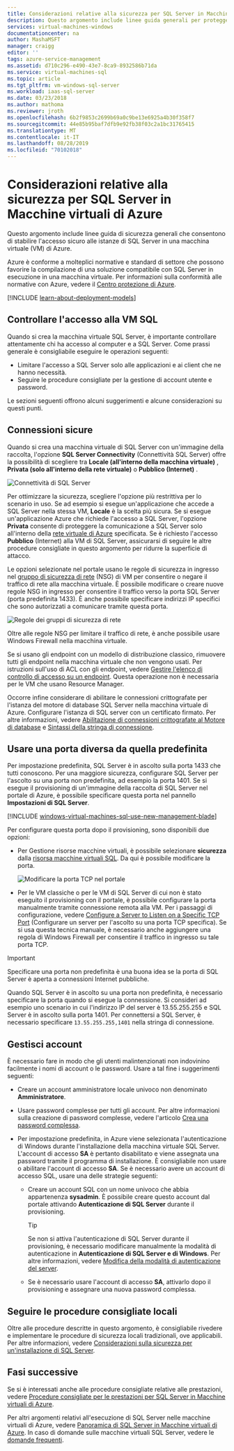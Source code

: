 ```yaml
---
title: Considerazioni relative alla sicurezza per SQL Server in Macchine virtuali di Azure | Microsoft Docs
description: Questo argomento include linee guida generali per proteggere SQL Server in esecuzione in una macchina virtuale di Azure.
services: virtual-machines-windows
documentationcenter: na
author: MashaMSFT
manager: craigg
editor: ''
tags: azure-service-management
ms.assetid: d710c296-e490-43e7-8ca9-8932586b71da
ms.service: virtual-machines-sql
ms.topic: article
ms.tgt_pltfrm: vm-windows-sql-server
ms.workload: iaas-sql-server
ms.date: 03/23/2018
ms.author: mathoma
ms.reviewer: jroth
ms.openlocfilehash: 6b2f9853c2699b69a0c9be13e6925a4b30f358f7
ms.sourcegitcommit: 44e85b95baf7dfb9e92fb38f03c2a1bc31765415
ms.translationtype: MT
ms.contentlocale: it-IT
ms.lasthandoff: 08/28/2019
ms.locfileid: "70102018"
---
```

# <a name="security-considerations-for-sql-server-in-azure-virtual-machines"></a>Considerazioni relative alla sicurezza per SQL Server in Macchine virtuali di Azure

Questo argomento include linee guida di sicurezza generali che consentono di stabilire l'accesso sicuro alle istanze di SQL Server in una macchina virtuale (VM) di Azure.

Azure è conforme a molteplici normative e standard di settore che possono favorire la compilazione di una soluzione compatibile con SQL Server in esecuzione in una macchina virtuale. Per informazioni sulla conformità alle normative con Azure, vedere il [Centro protezione di Azure](https://azure.microsoft.com/support/trust-center/).

[!INCLUDE [learn-about-deployment-models](../../../../includes/learn-about-deployment-models-both-include.md)]

## <a name="control-access-to-the-sql-vm"></a>Controllare l'accesso alla VM SQL

Quando si crea la macchina virtuale SQL Server, è importante controllare attentamente chi ha accesso al computer e a SQL Server. Come prassi generale è consigliabile eseguire le operazioni seguenti:

- Limitare l'accesso a SQL Server solo alle applicazioni e ai client che ne hanno necessità.
- Seguire le procedure consigliate per la gestione di account utente e password.

Le sezioni seguenti offrono alcuni suggerimenti e alcune considerazioni su questi punti.

## <a name="secure-connections"></a>Connessioni sicure

Quando si crea una macchina virtuale di SQL Server con un'immagine della raccolta, l'opzione **SQL Server Connectivity** (Connettività SQL Server) offre la possibilità di scegliere tra **Locale (all'interno della macchina virtuale)** , **Privata (solo all'interno della rete virtuale)** o **Pubblico (Internet)** .

![Connettività di SQL Server](./media/virtual-machines-windows-sql-security/sql-vm-connectivity-option.png)

Per ottimizzare la sicurezza, scegliere l'opzione più restrittiva per lo scenario in uso. Se ad esempio si esegue un'applicazione che accede a SQL Server nella stessa VM, **Locale** è la scelta più sicura. Se si esegue un'applicazione Azure che richiede l'accesso a SQL Server, l'opzione **Privata** consente di proteggere la comunicazione a SQL Server solo all'interno della [rete virtuale di Azure](../../../virtual-network/virtual-networks-overview.md) specificata. Se è richiesto l'accesso **Pubblico** (Internet) alla VM di SQL Server, assicurarsi di seguire le altre procedure consigliate in questo argomento per ridurre la superficie di attacco.

Le opzioni selezionate nel portale usano le regole di sicurezza in ingresso nel [gruppo di sicurezza di rete](../../../virtual-network/security-overview.md) (NSG) di VM per consentire o negare il traffico di rete alla macchina virtuale. È possibile modificare o creare nuove regole NSG in ingresso per consentire il traffico verso la porta SQL Server (porta predefinita 1433). È anche possibile specificare indirizzi IP specifici che sono autorizzati a comunicare tramite questa porta.

![Regole dei gruppi di sicurezza di rete](./media/virtual-machines-windows-sql-security/sql-vm-network-security-group-rules.png)

Oltre alle regole NSG per limitare il traffico di rete, è anche possibile usare Windows Firewall nella macchina virtuale.

Se si usano gli endpoint con un modello di distribuzione classico, rimuovere tutti gli endpoint nella macchina virtuale che non vengono usati. Per istruzioni sull'uso di ACL con gli endpoint, vedere [Gestire l'elenco di controllo di accesso su un endpoint](/previous-versions/azure/virtual-machines/windows/classic/setup-endpoints#manage-the-acl-on-an-endpoint). Questa operazione non è necessaria per le VM che usano Resource Manager.

Occorre infine considerare di abilitare le connessioni crittografate per l'istanza del motore di database SQL Server nella macchina virtuale di Azure. Configurare l'istanza di SQL server con un certificato firmato. Per altre informazioni, vedere [Abilitazione di connessioni crittografate al Motore di database](https://docs.microsoft.com/sql/database-engine/configure-windows/enable-encrypted-connections-to-the-database-engine) e [Sintassi della stringa di connessione](https://msdn.microsoft.com/library/ms254500.aspx).

## <a name="use-a-non-default-port"></a>Usare una porta diversa da quella predefinita

Per impostazione predefinita, SQL Server è in ascolto sulla porta 1433 che tutti conoscono. Per una maggiore sicurezza, configurare SQL Server per l'ascolto su una porta non predefinita, ad esempio la porta 1401. Se si esegue il provisioning di un'immagine della raccolta di SQL Server nel portale di Azure, è possibile specificare questa porta nel pannello **Impostazioni di SQL Server**.

[!INCLUDE [windows-virtual-machines-sql-use-new-management-blade](../../../../includes/windows-virtual-machines-sql-new-resource.md)]

Per configurare questa porta dopo il provisioning, sono disponibili due opzioni:

- Per Gestione risorse macchine virtuali, è possibile selezionare **sicurezza** dalla [risorsa macchine virtuali SQL](virtual-machines-windows-sql-manage-portal.md#access-the-sql-virtual-machines-resource). Da qui è possibile modificare la porta.

  ![Modificare la porta TCP nel portale](./media/virtual-machines-windows-sql-security/sql-vm-change-tcp-port.png)

- Per le VM classiche o per le VM di SQL Server di cui non è stato eseguito il provisioning con il portale, è possibile configurare la porta manualmente tramite connessione remota alla VM. Per i passaggi di configurazione, vedere [Configure a Server to Listen on a Specific TCP Port](https://docs.microsoft.com/sql/database-engine/configure-windows/configure-a-server-to-listen-on-a-specific-tcp-port) (Configurare un server per l'ascolto su una porta TCP specifica). Se si usa questa tecnica manuale, è necessario anche aggiungere una regola di Windows Firewall per consentire il traffico in ingresso su tale porta TCP.

> [!IMPORTANT]
> Specificare una porta non predefinita è una buona idea se la porta di SQL Server è aperta a connessioni Internet pubbliche.

Quando SQL Server è in ascolto su una porta non predefinita, è necessario specificare la porta quando si esegue la connessione. Si consideri ad esempio uno scenario in cui l'indirizzo IP del server è 13.55.255.255 e SQL Server è in ascolto sulla porta 1401. Per connettersi a SQL Server, è necessario specificare `13.55.255.255,1401` nella stringa di connessione.

## <a name="manage-accounts"></a>Gestisci account

È necessario fare in modo che gli utenti malintenzionati non indovinino facilmente i nomi di account o le password. Usare a tal fine i suggerimenti seguenti:

- Creare un account amministratore locale univoco non denominato **Amministratore**.

- Usare password complesse per tutti gli account. Per altre informazioni sulla creazione di password complesse, vedere l'articolo [Crea una password complessa](https://support.microsoft.com/instantanswers/9bd5223b-efbe-aa95-b15a-2fb37bef637d/create-a-strong-password).

- Per impostazione predefinita, in Azure viene selezionata l'autenticazione di Windows durante l'installazione della macchina virtuale SQL Server. L'account di accesso **SA** è pertanto disabilitato e viene assegnata una password tramite il programma di installazione. È consigliabile non usare o abilitare l'account di accesso **SA**. Se è necessario avere un account di accesso SQL, usare una delle strategie seguenti:

  - Creare un account SQL con un nome univoco che abbia appartenenza **sysadmin**. È possibile creare questo account dal portale attivando **Autenticazione di SQL Server** durante il provisioning.

    > [!TIP] 
    > Se non si attiva l'autenticazione di SQL Server durante il provisioning, è necessario modificare manualmente la modalità di autenticazione in **Autenticazione di SQL Server e di Windows**. Per altre informazioni, vedere [Modifica della modalità di autenticazione del server](https://docs.microsoft.com/sql/database-engine/configure-windows/change-server-authentication-mode).

  - Se è necessario usare l'account di accesso **SA**, attivarlo dopo il provisioning e assegnare una nuova password complessa.

## <a name="follow-on-premises-best-practices"></a>Seguire le procedure consigliate locali

Oltre alle procedure descritte in questo argomento, è consigliabile rivedere e implementare le procedure di sicurezza locali tradizionali, ove applicabili. Per altre informazioni, vedere [Considerazioni sulla sicurezza per un'installazione di SQL Server](https://docs.microsoft.com/sql/sql-server/install/security-considerations-for-a-sql-server-installation).

## <a name="next-steps"></a>Fasi successive

Se si è interessati anche alle procedure consigliate relative alle prestazioni, vedere [Procedure consigliate per le prestazioni per SQL Server in Macchine virtuali di Azure](virtual-machines-windows-sql-performance.md).

Per altri argomenti relativi all'esecuzione di SQL Server nelle macchine virtuali di Azure, vedere [Panoramica di SQL Server in Macchine virtuali di Azure](virtual-machines-windows-sql-server-iaas-overview.md). In caso di domande sulle macchine virtuali SQL Server, vedere le [domande frequenti](virtual-machines-windows-sql-server-iaas-faq.md).

